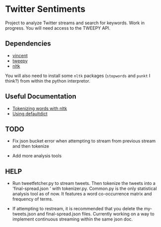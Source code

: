 # Twitter Sentiments

Project to analyze Twitter streams and search for keywords. Work in progress. You will need access to the TWEEPY API.

## Dependencies 
- [vincent](https://vincent.readthedocs.io/en/latest/#)
- [tweepy](https://github.com/tweepy/tweepy)
- [nltk](https://github.com/nltk/nltk)

You will also need to install some `nltk` packages (`stopwords` and `punkt` I think?) from within the python interpretor. 

## Useful Documentation
- [Tokenizing words with nltk](https://pythonspot.com/tokenizing-words-and-sentences-with-nltk/)
- [Using defaultdict](https://medium.com/swlh/python-collections-defaultdict-dictionary-with-default-values-and-automatic-keys-305540540d2a)

## TODO

- Fix json bucket error when attempting to stream from previous stream and then tokenize

- Add more analysis tools

## HELP

- Run tweetfetcher.py to stream tweets. Then tokenize the tweets into a 'final-spread.json ' with tokenizer.py. Common.py is the only statistical analysis tool as of now. It features a word co-occurrence matrix and frequency of terms. 

- If attempting to restream, it is recommended that you delete the my-tweets.json and final-spread.json files. Currently working on a way to implement continuous streaming within the same json doc.
